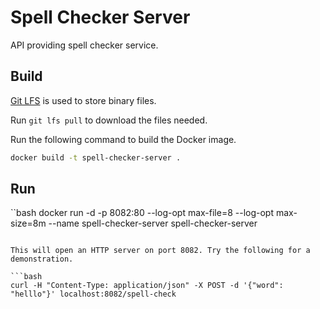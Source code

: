 # Spell Checker Server

API providing spell checker service.

## Build

[Git LFS](https://git-lfs.github.com/) is used to store binary files.

Run `git lfs pull` to download the files needed.

Run the following command to build the Docker image.

```bash
docker build -t spell-checker-server .
```

## Run

``bash
docker run -d -p 8082:80 --log-opt max-file=8 --log-opt max-size=8m --name spell-checker-server spell-checker-server
```

This will open an HTTP server on port 8082. Try the following for a demonstration.

```bash
curl -H "Content-Type: application/json" -X POST -d '{"word": "helllo"}' localhost:8082/spell-check
```

